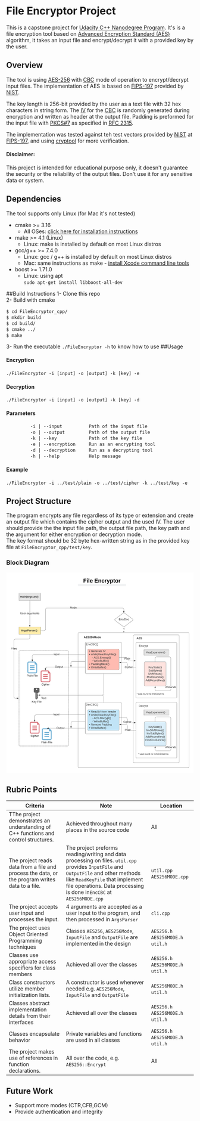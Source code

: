 # File Encryptor Project
This is a capstone project for [Udacity C++ Nanodegree Program](https://www.udacity.com/course/c-plus-plus-nanodegree--nd213). 
It's is a file encryption tool based on [Advanced Encryption Standard (AES)](https://en.wikipedia.org/wiki/Advanced_Encryption_Standard) algorithm, it takes an input file and encrypt/decrypt it with a provided key by the user.


## Overview
The tool is using [AES-256](https://en.wikipedia.org/wiki/Advanced_Encryption_Standard) with [CBC](https://en.wikipedia.org/wiki/Block_cipher_mode_of_operation#Cipher_block_chaining_(CBC)) mode of operation to encrypt/decrypt input files. 
The implementation of AES is based on [FIPS-197](https://nvlpubs.nist.gov/nistpubs/FIPS/NIST.FIPS.197.pdf) provided by [NIST](https://www.nist.gov/).

The key length is 256-bit provided by the user as a text file with 32 hex characters in string form. 
The [IV](https://en.wikipedia.org/wiki/Block_cipher_mode_of_operation#Initialization_vector_(IV)) for the [CBC](https://en.wikipedia.org/wiki/Block_cipher_mode_of_operation#Cipher_block_chaining_(CBC)) is randomly generated during encryption and written as header at the output file. 
Padding is preformed for the input file with [PKCS#7](https://en.wikipedia.org/wiki/Padding_(cryptography)#PKCS#5_and_PKCS#7) as specified in [RFC 2315](https://www.ietf.org/rfc/rfc2315.txt).

The implementation was tested against teh test vectors provided by [NIST](https://www.nist.gov/) at [FIPS-197](https://nvlpubs.nist.gov/nistpubs/FIPS/NIST.FIPS.197.pdf), and using [cryptool](https://www.cryptool.org/en/cto/highlights/aes-step-by-step) for more verification.
 

#### Disclaimer:
This project is intended for educational purpose only,  it doesn't guarantee the security or the reliability of the output files. 
Don't use it for any sensitive data or system.
 


## Dependencies
The tool supports only Linux (for Mac it's not tested)
* cmake >= 3.16
  * All OSes: [click here for installation instructions](https://cmake.org/install/)
* make >= 4.1 (Linux)
  * Linux: make is installed by default on most Linux distros
* gcc/g++ >= 7.4.0
  * Linux: gcc / g++ is installed by default on most Linux distros
  * Mac: same instructions as make - [install Xcode command line tools](https://developer.apple.com/xcode/features/)
* boost >= 1.71.0
  * Linux: using apt   
``sudo apt-get install libboost-all-dev``


##Build Instructions
1- Clone this repo  
2- Build with cmake
````
$ cd FileEncryptor_cpp/
$ mkdir build
$ cd build/
$ cmake ../
$ make
````
3- Run the executable ```./FileEncryptor -h``` to know how to use 
##Usage
#### Encryption
````
./FileEncryptor -i [input] -o [output] -k [key] -e
````
#### Decryption
````
./FileEncryptor -i [input] -o [output] -k [key] -d
````
#### Parameters
````
         -i | --input          Path of the input file
         -o | --output         Path of the output file
         -k | --key            Path of the key file
         -e | --encryption     Run as an encrypting tool
         -d | --decryption     Run as a decrypting tool
         -h | --help           Help message
````
#### Example
````
./FileEncryptor -i ../test/plain -o ../test/cipher -k ../test/key -e
````
## Project Structure
The program encrypts any file regardless of its type or extension and create an output file which contains the cipher output and the used IV.
The user should provide the the input file path, the output file path, the key path and the argument for either encryption or decryption mode.  
The key format should be 32 byte hex-written string as in the provided key file at ``FileEncryptor_cpp/test/key``.

### Block Diagram
<img src="system_structure.png"/>

##  Rubric Points
| Criteria | Note | Location |
|---|---|---|
| TThe project demonstrates an understanding of C++ functions and control structures. |Achieved throughout many places in the source code  |All|
| The project reads data from a file and process the data, or the program writes data to a file. | The project preforms reading/writing and data processing on files. ``util.cpp`` provides ``InputFile`` and ``OutputFile`` and other methods like ``ReadKeyFile`` that implement file operations. Data processing is done in``EncCBC`` at ``AES256MODE.cpp``  | ``util.cpp``   ``AES256MODE.cpp`` |
|The project accepts user input and processes the input.|4 arguments are accepted as a user input to the program, and then processed in ``ArgsParser``|``cli.cpp``|
| The project uses Object Oriented Programming techniques | Classes ``AES256``, ``AES256Mode``, ``InputFile`` and ``OutputFile`` are implemented in the design   | ``AES256.h``  ``AES256MODE.h``  ``util.h``
| Classes use appropriate access specifiers for class members | Achieved all over the classes |``AES256.h``  ``AES256MODE.h``  ``util.h``|
|Class constructors utilize member initialization lists.| A constructor is used whenever needed e.g. ``AES256Mode``, ``InputFile`` and ``OutputFile`` |``AES256MODE.h``  ``util.h``|
| Classes abstract implementation details from their interfaces |   Achieved all over the classes |``AES256.h``  ``AES256MODE.h``  ``util.h``|
|Classes encapsulate behavior| Private variables and functions are used in all classes |``AES256.h``  ``AES256MODE.h``  ``util.h``|                                                              
|The project makes use of references in function declarations.|All over the code, e.g. ``AES256::Encrypt``|All|


## Future Work
- Support more modes (CTR,CFB,GCM)
- Provide authentication and integrity 